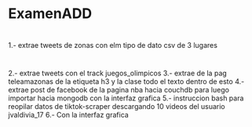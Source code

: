 # ExamenADD
#
1.-
extrae tweets de zonas con elm tipo de dato csv de 3 lugares
#
2.- 
extrae tweets con el track juegos_olimpicos
3.- 
extrae de la pag teleamazonas de la etiqueta h3 y la clase 
todo el texto dentro de esto
4.-
extrae post de facebook de la pagina nba hacia couchdb para luego importar hacia mongodb con la interfaz grafica
5.-
instruccion bash para reopilar datos de tiktok-scraper descargando 10 videos del usuario jvaldivia_17
6.-
Con la interfaz grafica 
